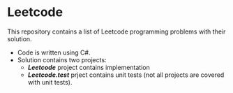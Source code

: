 # Leetcode

This repository contains a list of Leetcode programming problems with their solution.

- Code is written using C#.
- Solution contains two projects:
  - **_Leetcode_** project contains implementation
  - **_Leetcode.test_** prject contains unit tests (not all projects are covered with unit tests).
